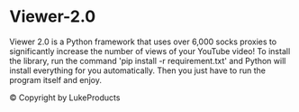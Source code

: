 # Viewer-2.0

Viewer 2.0 is a Python framework that uses  over 6,000 socks proxies to significantly increase the number of views of your YouTube video!
To install the library, run the command 'pip install -r requirement.txt' and Python will install everything for you automatically.
Then you just have to run the program itself and enjoy.

© Copyright by LukeProducts
